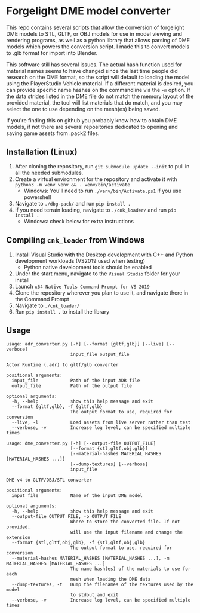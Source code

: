 # Forgelight DME model converter

This repo contains several scripts that allow the conversion of forgelight DME models to STL, GLTF, or OBJ models for use in model viewing and rendering programs, as well as a python library that allows parsing of DME models which powers the conversion script. I made this to convert models to .glb format for import into Blender. 

This software still has several issues. The actual hash function used for material names seems to have changed since the last time people did research on the DME format, so the script will default to loading the model using the PlayerStudio Vehicle material. If a different material is desired, you can provide specific name hashes on the commandline via the `-m` option. If the data strides listed in the DME file do not match the memory layout of the provided material, the tool will list materials that do match, and you may select the one to use depending on the mesh(es) being saved.

If you're finding this on github you probably know how to obtain DME models, if not there are several repositories dedicated to opening and saving game assets from .pack2 files.

## Installation (Linux)

1. After cloning the repository, run `git submodule update --init` to pull in all the needed submodules.
2. Create a virtual environment for the repository and activate it with `python3 -m venv venv && . venv/bin/activate`
    * Windows: You'll need to run `./venv/bin/Activate.ps1` if you use powershell
3. Navigate to `./dbg-pack/` and run `pip install .`
4. If you need terrain loading, navigate to `./cnk_loader/` and run `pip install .`
    * Windows: check below for extra instructions

## Compiling `cnk_loader` from Windows

1. Install Visual Studio with the Desktop development with C++ and Python development workloads (VS2019 used when testing)
    * Python native development tools should be enabled
2. Under the start menu, navigate to the `Visual Studio` folder for your install
3. Launch `x64 Native Tools Command Prompt for VS 2019`
4. Clone the repository wherever you plan to use it, and navigate there in the Command Prompt
5. Navigate to `./cnk_loader/`
6. Run `pip install .` to install the library

## Usage
```
usage: adr_converter.py [-h] [--format {gltf,glb}] [--live] [--verbose]
                        input_file output_file

Actor Runtime (.adr) to gltf/glb converter

positional arguments:
  input_file            Path of the input ADR file
  output_file           Path of the output file

optional arguments:
  -h, --help            show this help message and exit
  --format {gltf,glb}, -f {gltf,glb}
                        The output format to use, required for conversion
  --live, -l            Load assets from live server rather than test
  --verbose, -v         Increase log level, can be specified multiple times
```

```
usage: dme_converter.py [-h] [--output-file OUTPUT_FILE]
                        [--format {stl,gltf,obj,glb}]
                        [--material-hashes MATERIAL_HASHES [MATERIAL_HASHES ...]]
                        [--dump-textures] [--verbose]
                        input_file

DME v4 to GLTF/OBJ/STL converter

positional arguments:
  input_file            Name of the input DME model

optional arguments:
  -h, --help            show this help message and exit
  --output-file OUTPUT_FILE, -o OUTPUT_FILE
                        Where to store the converted file. If not provided,
                        will use the input filename and change the extension
  --format {stl,gltf,obj,glb}, -f {stl,gltf,obj,glb}
                        The output format to use, required for conversion
  --material-hashes MATERIAL_HASHES [MATERIAL_HASHES ...], -m MATERIAL_HASHES [MATERIAL_HASHES ...]
                        The name hash(es) of the materials to use for each
                        mesh when loading the DME data
  --dump-textures, -t   Dump the filenames of the textures used by the model
                        to stdout and exit
  --verbose, -v         Increase log level, can be specified multiple times
```
